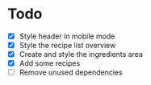 # Todo

- [x] Style header in mobile mode
- [x] Style the recipe list overview
- [x] Create and style the ingredients area
- [x] Add some recipes
- [ ] Remove unused dependencies
